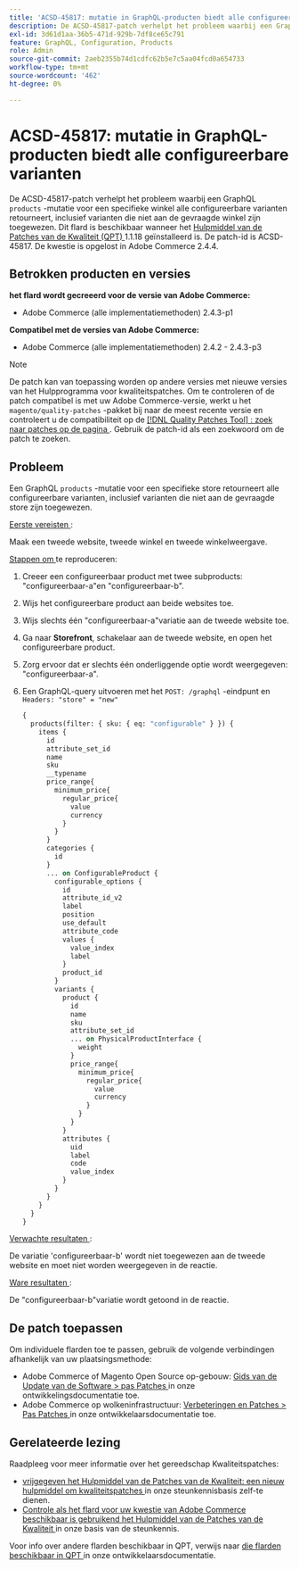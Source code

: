 ```yaml
---
title: 'ACSD-45817: mutatie in GraphQL-producten biedt alle configureerbare varianten'
description: De ACSD-45817-patch verhelpt het probleem waarbij een GraphQL &grave; products'-mutatie voor een specifieke winkel alle configureerbare varianten retourneert, inclusief die welke niet aan de gevraagde winkel zijn toegewezen. Deze patch is beschikbaar wanneer [Quality Patches Tool (QPT)] (/help/announcements/adobe-commerce-announcements/magento-quality-patches-released-new-tool-to-self-serve-quality-patches.md) 1.1.18 is geïnstalleerd. De patch-id is ACSD-45817. De kwestie is opgelost in Adobe Commerce 2.4.4.
exl-id: 3d61d1aa-36b5-471d-929b-7df8ce65c791
feature: GraphQL, Configuration, Products
role: Admin
source-git-commit: 2aeb2355b74d1cdfc62b5e7c5aa04fcd0a654733
workflow-type: tm+mt
source-wordcount: '462'
ht-degree: 0%

---
```


# ACSD-45817: mutatie in GraphQL-producten biedt alle configureerbare varianten

De ACSD-45817-patch verhelpt het probleem waarbij een GraphQL `products` -mutatie voor een specifieke winkel alle configureerbare varianten retourneert, inclusief varianten die niet aan de gevraagde winkel zijn toegewezen. Dit flard is beschikbaar wanneer het [ Hulpmiddel van de Patches van de Kwaliteit (QPT) ](/help/announcements/adobe-commerce-announcements/magento-quality-patches-released-new-tool-to-self-serve-quality-patches.md) 1.1.18 geïnstalleerd is. De patch-id is ACSD-45817. De kwestie is opgelost in Adobe Commerce 2.4.4.

## Betrokken producten en versies

**het flard wordt gecreeerd voor de versie van Adobe Commerce:**

* Adobe Commerce (alle implementatiemethoden) 2.4.3-p1

**Compatibel met de versies van Adobe Commerce:**

* Adobe Commerce (alle implementatiemethoden) 2.4.2 - 2.4.3-p3

>[!NOTE]
>
>De patch kan van toepassing worden op andere versies met nieuwe versies van het Hulpprogramma voor kwaliteitspatches. Om te controleren of de patch compatibel is met uw Adobe Commerce-versie, werkt u het `magento/quality-patches` -pakket bij naar de meest recente versie en controleert u de compatibiliteit op de [[!DNL Quality Patches Tool] : zoek naar patches op de pagina ](https://experienceleague.adobe.com/tools/commerce-quality-patches/index.html?lang=nl-NL) . Gebruik de patch-id als een zoekwoord om de patch te zoeken.

## Probleem

Een GraphQL `products` -mutatie voor een specifieke store retourneert alle configureerbare varianten, inclusief varianten die niet aan de gevraagde store zijn toegewezen.

<u> Eerste vereisten </u>:

Maak een tweede website, tweede winkel en tweede winkelweergave.

<u> Stappen om </u> te reproduceren:

1. Creeer een configureerbaar product met twee subproducts: &quot;configureerbaar-a&quot;en &quot;configureerbaar-b&quot;.
1. Wijs het configureerbare product aan beide websites toe.
1. Wijs slechts één &quot;configureerbaar-a&quot;variatie aan de tweede website toe.
1. Ga naar **Storefront**, schakelaar aan de tweede website, en open het configureerbare product.
1. Zorg ervoor dat er slechts één onderliggende optie wordt weergegeven: &quot;configureerbaar-a&quot;.
1. Een GraphQL-query uitvoeren met het `POST: /graphql` -eindpunt en `Headers: "store" = "new"`

   ```GraphQL
   {
     products(filter: { sku: { eq: "configurable" } }) {
       items {
         id
         attribute_set_id
         name
         sku
         __typename
         price_range{
           minimum_price{
             regular_price{
               value
               currency
             }
           }
         }
         categories {
           id
         }
         ... on ConfigurableProduct {
           configurable_options {
             id
             attribute_id_v2
             label
             position
             use_default
             attribute_code
             values {
               value_index
               label
             }
             product_id
           }
           variants {
             product {
               id
               name
               sku
               attribute_set_id
               ... on PhysicalProductInterface {
                 weight
               }
               price_range{
                 minimum_price{
                   regular_price{
                     value
                     currency
                   }
                 }
               }
             }
             attributes {
               uid
               label
               code
               value_index
             }
           }
         }
       }
     }
   }
   ```

<u> Verwachte resultaten </u>:

De variatie &#39;configureerbaar-b&#39; wordt niet toegewezen aan de tweede website en moet niet worden weergegeven in de reactie.

<u> Ware resultaten </u>:

De &quot;configureerbaar-b&quot;variatie wordt getoond in de reactie.

## De patch toepassen

Om individuele flarden toe te passen, gebruik de volgende verbindingen afhankelijk van uw plaatsingsmethode:

* Adobe Commerce of Magento Open Source op-gebouw: [ Gids van de Update van de Software > pas Patches ](https://experienceleague.adobe.com/nl/docs/commerce-operations/tools/quality-patches-tool/usage) in onze ontwikkelingsdocumentatie toe.
* Adobe Commerce op wolkeninfrastructuur: [ Verbeteringen en Patches > Pas Patches ](https://experienceleague.adobe.com/nl/docs/commerce-cloud-service/user-guide/develop/upgrade/apply-patches) in onze ontwikkelaarsdocumentatie toe.

## Gerelateerde lezing

Raadpleeg voor meer informatie over het gereedschap Kwaliteitspatches:

* [ vrijgegeven het Hulpmiddel van de Patches van de Kwaliteit: een nieuw hulpmiddel om kwaliteitspatches ](/help/announcements/adobe-commerce-announcements/magento-quality-patches-released-new-tool-to-self-serve-quality-patches.md) in onze steunkennisbasis zelf-te dienen.
* [ Controle als het flard voor uw kwestie van Adobe Commerce beschikbaar is gebruikend het Hulpmiddel van de Patches van de Kwaliteit ](/help/support-tools/patches-available-in-qpt-tool/check-patch-for-magento-issue-with-magento-quality-patches.md) in onze basis van de steunkennis.

Voor info over andere flarden beschikbaar in QPT, verwijs naar [ die flarden beschikbaar in QPT ](https://experienceleague.adobe.com/tools/commerce-quality-patches/index.html?lang=nl-NL) in onze ontwikkelaarsdocumentatie.
